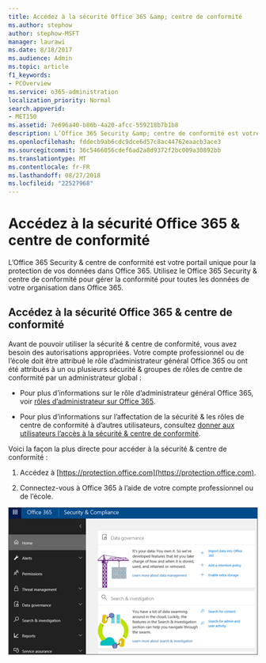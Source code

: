```yaml
---
title: Accédez à la sécurité Office 365 &amp; centre de conformité
ms.author: stephow
author: stephow-MSFT
manager: laurawi
ms.date: 8/18/2017
ms.audience: Admin
ms.topic: article
f1_keywords:
- PCOverview
ms.service: o365-administration
localization_priority: Normal
search.appverid:
- MET150
ms.assetid: 7e696a40-b86b-4a20-afcc-559218b7b1b8
description: L’Office 365 Security &amp; centre de conformité est votre portail unique pour la protection de vos données dans Office 365. Utilisez le Office 365 Security &amp; centre de conformité pour gérer la conformité pour toutes les données de votre organisation dans Office 365.
ms.openlocfilehash: fddecb9ab6cdc9dce6d57c8ac44762eaacb3ace3
ms.sourcegitcommit: 36c5466056cdef6ad2a8d9372f2bc009a30892bb
ms.translationtype: MT
ms.contentlocale: fr-FR
ms.lasthandoff: 08/27/2018
ms.locfileid: "22527968"
---
```

# <a name="go-to-the-office-365-security-amp-compliance-center"></a>Accédez à la sécurité Office 365 &amp; centre de conformité

L’Office 365 Security &amp; centre de conformité est votre portail unique pour la protection de vos données dans Office 365. Utilisez le Office 365 Security &amp; centre de conformité pour gérer la conformité pour toutes les données de votre organisation dans Office 365.
  
## <a name="go-to-the-office-365-security-amp-compliance-center"></a>Accédez à la sécurité Office 365 &amp; centre de conformité

Avant de pouvoir utiliser la sécurité &amp; centre de conformité, vous avez besoin des autorisations appropriées. Votre compte professionnel ou de l’école doit être attribué le rôle d’administrateur général Office 365 ou ont été attribués à un ou plusieurs sécurité &amp; groupes de rôles de centre de conformité par un administrateur global :
  
- Pour plus d’informations sur le rôle d’administrateur général Office 365, voir [rôles d’administrateur sur Office 365](https://support.office.com/article/da585eea-f576-4f55-a1e0-87090b6aaa9d). 
    
- Pour plus d’informations sur l’affectation de la sécurité &amp; les rôles de centre de conformité à d’autres utilisateurs, consultez [donner aux utilisateurs l’accès à la sécurité &amp; centre de conformité](grant-access-to-the-security-and-compliance-center.md).
    
Voici la façon la plus directe pour accéder à la sécurité &amp; centre de conformité :
  
1. Accédez à [https://protection.office.com](https://protection.office.com).
    
2. Connectez-vous à Office 365 à l’aide de votre compte professionnel ou de l’école.
    
![Sécurité Office 365 &amp; page d’accueil de centre de conformité](media/f1d35324-ac44-4f59-96a7-b11767b43201.png)
  

